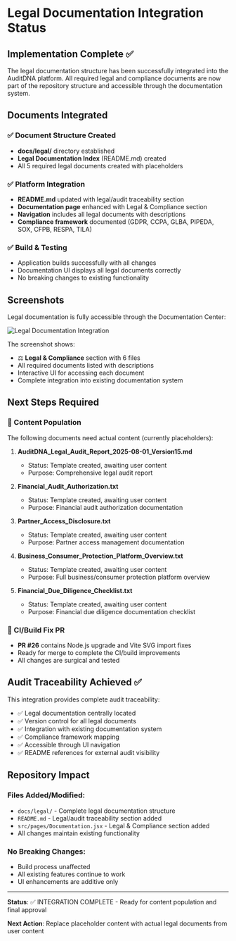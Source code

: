 # Legal Documentation Integration Status

## Implementation Complete ✅

The legal documentation structure has been successfully integrated into the AuditDNA platform. All required legal and compliance documents are now part of the repository structure and accessible through the documentation system.

## Documents Integrated

### ✅ Document Structure Created
- **docs/legal/** directory established
- **Legal Documentation Index** (README.md) created
- All 5 required legal documents created with placeholders

### ✅ Platform Integration
- **README.md** updated with legal/audit traceability section
- **Documentation page** enhanced with Legal & Compliance section
- **Navigation** includes all legal documents with descriptions
- **Compliance framework** documented (GDPR, CCPA, GLBA, PIPEDA, SOX, CFPB, RESPA, TILA)

### ✅ Build & Testing
- Application builds successfully with all changes
- Documentation UI displays all legal documents correctly
- No breaking changes to existing functionality

## Screenshots

Legal documentation is fully accessible through the Documentation Center:

![Legal Documentation Integration](https://github.com/user-attachments/assets/d490cab8-4459-47be-8614-426c30f3381e)

The screenshot shows:
- ⚖️ **Legal & Compliance** section with 6 files
- All required documents listed with descriptions
- Interactive UI for accessing each document
- Complete integration into existing documentation system

## Next Steps Required

### 🔄 Content Population
The following documents need actual content (currently placeholders):

1. **AuditDNA_Legal_Audit_Report_2025-08-01_Version15.md**
   - Status: Template created, awaiting user content
   - Purpose: Comprehensive legal audit report

2. **Financial_Audit_Authorization.txt**
   - Status: Template created, awaiting user content
   - Purpose: Financial audit authorization documentation

3. **Partner_Access_Disclosure.txt**
   - Status: Template created, awaiting user content
   - Purpose: Partner access management documentation

4. **Business_Consumer_Protection_Platform_Overview.txt**
   - Status: Template created, awaiting user content
   - Purpose: Full business/consumer protection platform overview

5. **Financial_Due_Diligence_Checklist.txt**
   - Status: Template created, awaiting user content
   - Purpose: Financial due diligence documentation checklist

### 🔄 CI/Build Fix PR
- **PR #26** contains Node.js upgrade and Vite SVG import fixes
- Ready for merge to complete the CI/build improvements
- All changes are surgical and tested

## Audit Traceability Achieved ✅

This integration provides complete audit traceability:
- ✅ Legal documentation centrally located
- ✅ Version control for all legal documents
- ✅ Integration with existing documentation system
- ✅ Compliance framework mapping
- ✅ Accessible through UI navigation
- ✅ README references for external audit visibility

## Repository Impact

### Files Added/Modified:
- `docs/legal/` - Complete legal documentation structure
- `README.md` - Legal/audit traceability section added
- `src/pages/Documentation.jsx` - Legal & Compliance section added
- All changes maintain existing functionality

### No Breaking Changes:
- Build process unaffected
- All existing features continue to work
- UI enhancements are additive only

---

**Status**: ✅ INTEGRATION COMPLETE - Ready for content population and final approval

**Next Action**: Replace placeholder content with actual legal documents from user content